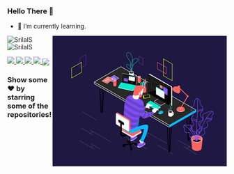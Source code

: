 ### Hello There 👋
- 🌱 I’m currently learning.
<img align="right" alt="GIF" width="400px" height="300px" src="assets/18a4949fc9c8067172d3b96e302e7097.gif" />

![SrilalS](https://github-readme-stats.vercel.app/api?username=Avishka-Chandrawansha&count_private=true&hide=stars&include_all_commits=true&line_height=24&show_icons=true&theme=algolia)
![SrilalS](https://github-readme-stats.vercel.app/api/top-langs/?username=Avishka-Chandrawansha&layout=compact&langs_count=6&theme=algolia)
<!--
**SrilalS/SrilalS** is a ✨ _special_ ✨ repository because its `README.md` (this file) appears on your GitHub profile.


Here are some ideas to get you started:

- 🔭 I’m currently working on ...
- 🌱 I’m currently learning ...
- 👯 I’m looking to collaborate on ...
- 🤔 I’m looking for help with ...
- 💬 Ask me about ...
- 📫 How to reach me: ...
- 😄 Pronouns: ...
- ⚡ Fun fact: ...
-->
<!--
Here are some ideas to get you started:  -->
<a href="https://linkedin.com/in/avishka-chandrawansha-9128bb1b3/">
  <img src="https://img.shields.io/badge/-Avishka Chandrawansha-blue?style=flat-square&logo=Linkedin&logoColor=white&link=https://www.linkedin.com/in/avishka-chandrawansha-9128bb1b3/" />
</a>
<a href="mailto:nchandrawansha@gmail.com">
  <img src="https://img.shields.io/badge/-nchandrawansha@gamil.com-c14438?style=flat-square&logo=Gmail&logoColor=white&link=mailto:nchandrawansha@gmail.com" />
</a>
<a href="https://dev.to/avishkachandrawansha">
  <img src="https://img.shields.io/badge/DEV.to-Avishka-black" />
</a>
<!--
<a href="https://dev.to/avishkachandrawansha">
  <img src="https://d2fltix0v2e0sb.cloudfront.net/dev-badge.svg" alt="'s DEV Profile" height="30" width="30">
</a>
-->

<a href="https://github.com/Avishka-Chandrawansha">
  <img src="https://img.shields.io/github/followers/Avishka-Chandrawansha?label=Follow&style=social" />
</a>
 <a href="https://github.com/Avishka-Chandrawansha/github-profile-views-counter">
    <img
      align="center"
      src="https://komarev.com/ghpvc/?username=Avishka-Chandrawansha&color=blueviolet&label=PROFILE+VIEWS" />
  </a><br>
 
 
### Show some ❤️ by starring some of the repositories!

